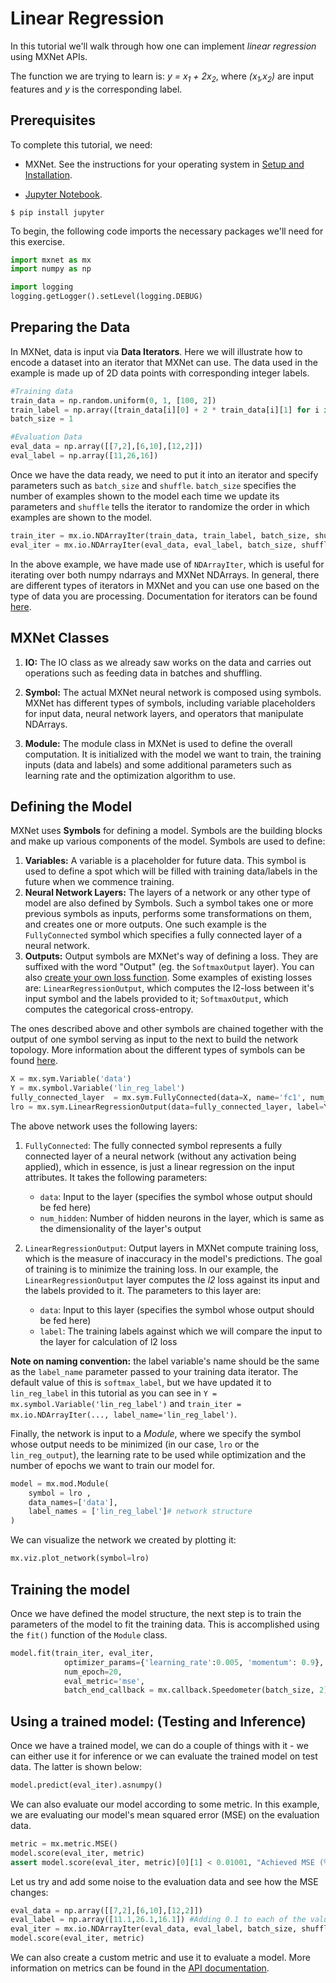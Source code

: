 # Linear Regression

In this tutorial we'll walk through how one can implement *linear regression* using MXNet APIs.

The function we are trying to learn is: *y = x<sub>1</sub>  +  2x<sub>2</sub>*, where *(x<sub>1</sub>,x<sub>2</sub>)* are input features and *y* is the corresponding label.

## Prerequisites

To complete this tutorial, we need:  

- MXNet. See the instructions for your operating system in [Setup and Installation](http://mxnet.io/install/index.html).  

- [Jupyter Notebook](http://jupyter.org/index.html).

```
$ pip install jupyter
```

To begin, the following code imports the necessary packages we'll need for this exercise.

```python
import mxnet as mx
import numpy as np

import logging
logging.getLogger().setLevel(logging.DEBUG)
```

## Preparing the Data

In MXNet, data is input via **Data Iterators**. Here we will illustrate
how to encode a dataset into an iterator that MXNet can use. The data used in the example is made up of 2D data points with corresponding integer labels. 

```python
#Training data
train_data = np.random.uniform(0, 1, [100, 2])
train_label = np.array([train_data[i][0] + 2 * train_data[i][1] for i in range(100)])
batch_size = 1

#Evaluation Data
eval_data = np.array([[7,2],[6,10],[12,2]])
eval_label = np.array([11,26,16])
```

Once we have the data ready, we need to put it into an iterator and specify
parameters such as `batch_size` and `shuffle`. `batch_size` specifies the number
of examples shown to the model each time we update its parameters and `shuffle`
tells the iterator to randomize the order in which examples are shown to the model.


```python
train_iter = mx.io.NDArrayIter(train_data, train_label, batch_size, shuffle=True, label_name='lin_reg_label')
eval_iter = mx.io.NDArrayIter(eval_data, eval_label, batch_size, shuffle=False, label_name='lin_reg_label')
```

In the above example, we have made use of `NDArrayIter`, which is useful for iterating
over both numpy ndarrays and MXNet NDArrays. In general, there are different types of iterators in
MXNet and you can use one based on the type of data you are processing.
Documentation for iterators can be found [here](http://mxnet.io/api/python/io/io.html).

## MXNet Classes

1. **IO:** The IO class as we already saw works on the data and carries out
   operations such as feeding data in batches and shuffling.
   
2. **Symbol:** The actual MXNet neural network is composed using symbols. MXNet has
   different types of symbols, including variable placeholders for input data,
   neural network layers, and operators that manipulate NDArrays.

3. **Module:** The module class in MXNet is used to define the overall computation.
	It is initialized with the model we want to train, the training inputs (data and labels)
	and some additional parameters such as learning rate and the optimization
	algorithm to use.

## Defining the Model

MXNet uses **Symbols** for defining a model. Symbols are the building blocks 
and make up various components of the model. Symbols are used to define:

1. **Variables:** A variable is a placeholder for future data. This symbol is used
   to define a spot which will be filled with training data/labels in the future
   when we commence training.
2. **Neural Network Layers:** The layers of a network or any other type of model are
   also defined by Symbols. Such a symbol takes one or more previous symbols as
   inputs, performs some transformations on them, and creates one or more outputs.
   One such example is the `FullyConnected` symbol which specifies a fully connected
   layer of a neural network.
3. **Outputs:** Output symbols are MXNet's way of defining a loss. They are
   suffixed with the word "Output" (eg. the `SoftmaxOutput` layer). You can also
   [create your own loss function](https://github.com/dmlc/mxnet/blob/master/docs/tutorials/r/CustomLossFunction.md#how-to-use-your-own-loss-function).
   Some examples of existing losses are: `LinearRegressionOutput`, which computes
   the l2-loss between it's input symbol and the labels provided to it;
   `SoftmaxOutput`, which computes the categorical cross-entropy.

The ones described above and other symbols are chained together with the output of
one symbol serving as input to the next to build the network topology. More information
about the different types of symbols can be found [here](http://mxnet.io/api/python/symbol/symbol.html).

```python
X = mx.sym.Variable('data')
Y = mx.symbol.Variable('lin_reg_label')
fully_connected_layer  = mx.sym.FullyConnected(data=X, name='fc1', num_hidden = 1)
lro = mx.sym.LinearRegressionOutput(data=fully_connected_layer, label=Y, name="lro")
```

The above network uses the following layers:

1. `FullyConnected`: The fully connected symbol represents a fully connected layer
   of a neural network (without any activation being applied), which in essence,
   is just a linear regression on the input attributes. It takes the following
   parameters:

   - `data`: Input to the layer (specifies the symbol whose output should be fed here)
   - `num_hidden`: Number of hidden neurons in the layer, which is same as the dimensionality
     of the layer's output

2. `LinearRegressionOutput`: Output layers in MXNet compute training loss, which is
	the measure of inaccuracy in the model's predictions. The goal of training is to minimize the
	training loss. In our example, the `LinearRegressionOutput` layer computes the *l2* loss against
	its input and the labels provided to it. The parameters to this layer are:

   - `data`: Input to this layer (specifies the symbol whose output should be fed here)
   - `label`: The training labels against which we will compare the input to the layer for calculation of l2 loss

**Note on naming convention:** the label variable's name should be the same as the
`label_name` parameter passed to your training data iterator. The default value of
this is `softmax_label`, but we have updated it to `lin_reg_label` in this
tutorial as you can see in `Y = mx.symbol.Variable('lin_reg_label')` and
`train_iter = mx.io.NDArrayIter(..., label_name='lin_reg_label')`.

Finally, the network is input to a *Module*, where we specify the symbol
whose output needs to be minimized (in our case, `lro` or the `lin_reg_output`), the
learning rate to be used while optimization and the number of epochs we want to
train our model for.

```python
model = mx.mod.Module(
    symbol = lro ,
    data_names=['data'],
    label_names = ['lin_reg_label']# network structure
)
```

We can visualize the network we created by plotting it:

```python
mx.viz.plot_network(symbol=lro)
```

## Training the model

Once we have defined the model structure, the next step is to train the
parameters of the model to fit the training data. This is accomplished using the
`fit()` function of the `Module` class.

```python
model.fit(train_iter, eval_iter,
            optimizer_params={'learning_rate':0.005, 'momentum': 0.9},
            num_epoch=20,
            eval_metric='mse',
            batch_end_callback = mx.callback.Speedometer(batch_size, 2))	    
```

## Using a trained model: (Testing and Inference)

Once we have a trained model, we can do a couple of things with it - we can either
use it for inference or we can evaluate the trained model on test data. The latter is shown below:

```python
model.predict(eval_iter).asnumpy()
```

We can also evaluate our model according to some metric. In this example, we are
evaluating our model's mean squared error (MSE) on the evaluation data.

```python
metric = mx.metric.MSE()
model.score(eval_iter, metric)
assert model.score(eval_iter, metric)[0][1] < 0.01001, "Achieved MSE (%f) is larger than expected (0.01001)" % model.score(eval_iter, metric)[0][1]
```

Let us try and add some noise to the evaluation data and see how the MSE changes:

```python
eval_data = np.array([[7,2],[6,10],[12,2]])
eval_label = np.array([11.1,26.1,16.1]) #Adding 0.1 to each of the values
eval_iter = mx.io.NDArrayIter(eval_data, eval_label, batch_size, shuffle=False, label_name='lin_reg_label')
model.score(eval_iter, metric)
```

We can also create a custom metric and use it to evaluate a model. More
information on metrics can be found in the [API documentation](http://mxnet.io/api/python/model.html#evaluation-metric-api-reference).

<!-- INSERT SOURCE DOWNLOAD BUTTONS -->
